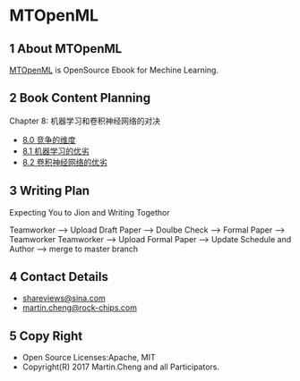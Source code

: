 # MTOpenML

## 1 About MTOpenML
[MTOpenML](https://github.com/MTMediaDev/MTOpenML) is OpenSource Ebook for  Mechine  Learning.

## 2 Book Content Planning

Chapter 8: 机器学习和卷积神经网络的对决
* [8.0 竞争的维度](../../book-open-ml-cn/8-ml-versus/80-ml-good-ml.md)
* [8.1 机器学习的优劣](../../book-open-ml-cn/8-ml-versus/81-ml-good-ml.md)
* [8.2 卷积神经网络的优劣](../../book-open-ml-cn/8-ml-versus/82-ml-good-cnn.md)

## 3 Writing Plan
Expecting You to Jion and Writing Togethor

Teamworker --> Upload Draft Paper  --> Doulbe Check --> Formal Paper -->  Teamworker
Teamworker --> Upload Formal Paper --> Update Schedule and Author --> merge to master branch

## 4 Contact Details
* shareviews@sina.com
* martin.cheng@rock-chips.com

## 5 Copy Right
* Open Source Licenses:Apache, MIT
* Copyright(R) 2017 Martin.Cheng and all Participators.
